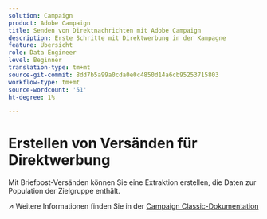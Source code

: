```yaml
---
solution: Campaign
product: Adobe Campaign
title: Senden von Direktnachrichten mit Adobe Campaign
description: Erste Schritte mit Direktwerbung in der Kampagne
feature: Übersicht
role: Data Engineer
level: Beginner
translation-type: tm+mt
source-git-commit: 8dd7b5a99a0cda0e0c4850d14a6cb95253715803
workflow-type: tm+mt
source-wordcount: '51'
ht-degree: 1%

---
```


# Erstellen von Versänden für Direktwerbung

Mit Briefpost-Versänden können Sie eine Extraktion erstellen, die Daten zur Population der Zielgruppe enthält.

:arrow_upper_right: Weitere Informationen finden Sie in der [Campaign Classic-Dokumentation](https://experienceleague.adobe.com/docs/campaign-classic/using/sending-messages/sending-direct-mail/about-direct-mail-channel.html)

